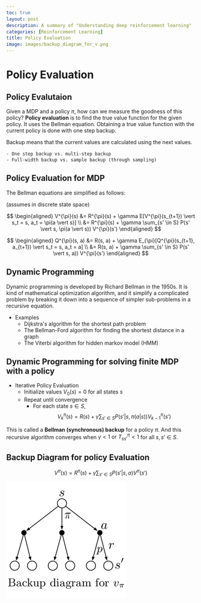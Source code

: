 ```yaml
---
toc: true
layout: post
description: A summary of "Understanding deep reinforcement learning"
categories: [Reinforcement Learning]
title: Policy Evaluation
image: images/backup_diagram_for_v.png
---
```

# Policy Evaluation

## Policy Evalutaion

Given a MDP and a policy $\pi$, how can we measure the goodness of this policy? **Policy evaluation** is to find the true value function for the given policy. It uses the Bellman equation. Obtaining a true value function with the current policy is done with one step backup. 

Backup means that the current values are calculated using the next values.

    - One step backup vs. multi-step backup
    - Full-width backup vs. sample backup (through sampling)

## Policy Evaluation for MDP
The Bellman equations are simplified as follows: 

(assumes in discrete state space)

$$ \begin{aligned} V^{\pi}(s) &= R^{\pi}(s) + \gamma E[V^{\pi}(s_{t+1}) \vert s_t = s, a_t = \pi(a \vert s)] \\ &= R^{\pi}(s) + \gamma \sum_{s' \in S} P(s' \vert s, \pi(a \vert s)) V^{\pi}(s') \end{aligned} $$

$$ \begin{aligned} Q^{\pi}(s, a) &= R(s, a) + \gamma E_{\pi}[Q^{\pi}(s_{t+1}, a_{t+1}) \vert s_t = s, a_t = a] \\ &= R(s, a) + \gamma \sum_{s' \in S} P(s' \vert s, a)) V^{\pi}(s') \end{aligned} $$

## Dynamic Programming

Dynamic programming is developed by Richard Bellman in the 1950s. It is kind of mathematical optimization algorithm, and it simplify a complicated problem by breaking it down into a sequence of simpler sub-problems in a recursive equation.

- Examples
  - Dijkstra's algorithm for the shortest path problem
  - The Bellman-Ford algorithm for finding the shortest distance in a graph
  - The Viterbi algorithm for hidden markov model (HMM)

## Dynamic Programming for solving finite MDP with a policy

- Iterative Policy Evaluation
  - Initialize values $V_0(s) = 0$ for all states $s$
  - Repeat until convergence
    - For each state $s \in S$,
$$ V_{k}^{\pi}(s) = R(s) + \gamma \sum_{s' \in S} P(s' \vert s, \pi(a \vert s)) V_{k-1}^{\pi}(s') $$

This is called a **Bellman (synchronous) backup** for a policy $\pi$. And this recursive algorithm converges when $\gamma < 1 \text{  or  } T_{ss'}^{\pi} < 1$ for all $s, s' \in S$.

## Backup Diagram for policy Evaluation

$$ V^{\pi}(s) = R^{\pi}(s) + \gamma \sum_{s' \in S} P(s' \vert s, a) V^{\pi}(s') $$

![backup diagram](image/backup_diagram_for_v.png) 

